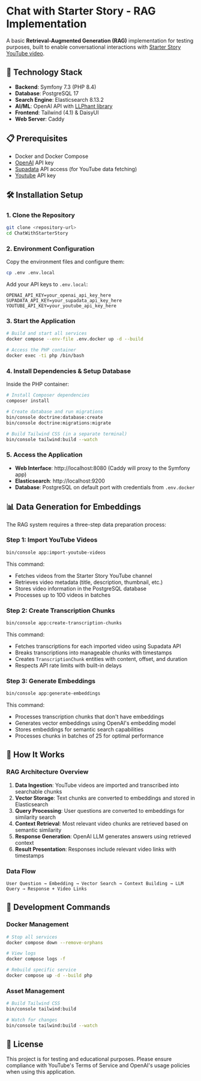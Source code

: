# Chat with Starter Story - RAG Implementation

A basic **Retrieval-Augmented Generation (RAG)** implementation for testing purposes, built to enable conversational interactions with [Starter Story YouTube video](https://www.youtube.com/@starterstory).

## 🚀 Technology Stack

- **Backend**: Symfony 7.3 (PHP 8.4)
- **Database**: PostgreSQL 17
- **Search Engine**: Elasticsearch 8.13.2
- **AI/ML**: OpenAI API with [LLPhant library](https://github.com/LLPhant/LLPhant)
- **Frontend**: Tailwind (4.1) & DaisyUI
- **Web Server**: Caddy

## 📋 Prerequisites

- Docker and Docker Compose
- [OpenAI](https://platform.openai.com/) API key
- [Supadata](https://supadata.ai/) API access (for YouTube data fetching)
- [Youtube](https://console.cloud.google.com/) API key

## 🛠️ Installation Setup

### 1. Clone the Repository
```bash
git clone <repository-url>
cd ChatWithStarterStory
```

### 2. Environment Configuration
Copy the environment files and configure them:
```bash
cp .env .env.local
```

Add your API keys to `.env.local`:
```env
OPENAI_API_KEY=your_openai_api_key_here
SUPADATA_API_KEY=your_supadata_api_key_here
YOUTUBE_API_KEY=your_youtube_api_key_here
```

### 3. Start the Application
```bash
# Build and start all services
docker compose --env-file .env.docker up -d --build

# Access the PHP container
docker exec -ti php /bin/bash
```

### 4. Install Dependencies & Setup Database
Inside the PHP container:
```bash
# Install Composer dependencies
composer install

# Create database and run migrations
bin/console doctrine:database:create
bin/console doctrine:migrations:migrate

# Build Tailwind CSS (in a separate terminal)
bin/console tailwind:build --watch
```

### 5. Access the Application
- **Web Interface**: http://localhost:8080 (Caddy will proxy to the Symfony app)
- **Elasticsearch**: http://localhost:9200
- **Database**: PostgreSQL on default port with credentials from `.env.docker`

## 📊 Data Generation for Embeddings

The RAG system requires a three-step data preparation process:

### Step 1: Import YouTube Videos
```bash
bin/console app:import-youtube-videos
```
This command:
- Fetches videos from the Starter Story YouTube channel
- Retrieves video metadata (title, description, thumbnail, etc.)
- Stores video information in the PostgreSQL database
- Processes up to 100 videos in batches

### Step 2: Create Transcription Chunks
```bash
bin/console app:create-transcription-chunks
```
This command:
- Fetches transcriptions for each imported video using Supadata API
- Breaks transcriptions into manageable chunks with timestamps
- Creates `TranscriptionChunk` entities with content, offset, and duration
- Respects API rate limits with built-in delays

### Step 3: Generate Embeddings
```bash
bin/console app:generate-embeddings
```
This command:
- Processes transcription chunks that don't have embeddings
- Generates vector embeddings using OpenAI's embedding model
- Stores embeddings for semantic search capabilities
- Processes chunks in batches of 25 for optimal performance

## 🧠 How It Works

### RAG Architecture Overview

1. **Data Ingestion**: YouTube videos are imported and transcribed into searchable chunks
2. **Vector Storage**: Text chunks are converted to embeddings and stored in Elasticsearch
3. **Query Processing**: User questions are converted to embeddings for similarity search
4. **Context Retrieval**: Most relevant video chunks are retrieved based on semantic similarity
5. **Response Generation**: OpenAI LLM generates answers using retrieved context
6. **Result Presentation**: Responses include relevant video links with timestamps

### Data Flow
```
User Question → Embedding → Vector Search → Context Building → LLM Query → Response + Video Links
```

## 🔧 Development Commands

### Docker Management
```bash
# Stop all services
docker compose down --remove-orphans

# View logs
docker compose logs -f

# Rebuild specific service
docker compose up -d --build php
```

### Asset Management
```bash
# Build Tailwind CSS
bin/console tailwind:build

# Watch for changes
bin/console tailwind:build --watch
```

## 📄 License

This project is for testing and educational purposes. Please ensure compliance with YouTube's Terms of Service and OpenAI's usage policies when using this application.
